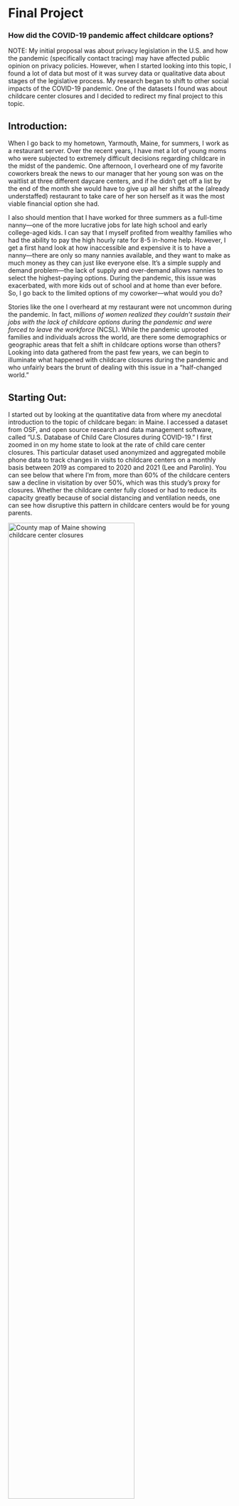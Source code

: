 # Final Project
### How did the COVID-19 pandemic affect childcare options? 

NOTE: My initial proposal was about privacy legislation in the U.S. and how the pandemic (specifically contact tracing) may have affected public opinion on privacy policies. However, when I started looking into this topic, I found a lot of data but most of it was survey data or qualitative data about stages of the legislative process. My research began to shift to other social impacts of the COVID-19 pandemic. One of the datasets I found was about childcare center closures and I decided to redirect my final project to this topic.


## Introduction:

When I go back to my hometown, Yarmouth, Maine, for summers, I work as a restaurant server. Over the recent years, I have met a lot of young moms who were subjected to extremely difficult decisions regarding childcare in the midst of the pandemic. One afternoon, I overheard one of my favorite coworkers break the news to our manager that her young son was on the waitlist at three different daycare centers, and if he didn’t get off a list by the end of the month she would have to give up all her shifts at the (already understaffed) restaurant to take care of her son herself as it was the most viable financial option she had. 

I also should mention that I have worked for three summers as a full-time nanny––one of the more lucrative jobs for late high school and early college-aged kids. I can say that I myself profited from wealthy families who had the ability to pay the high hourly rate for 8-5 in-home help. However, I get a first hand look at how inaccessible and expensive it is to have a nanny––there are only so many nannies available, and they want to make as much money as they can just like everyone else. It’s a simple supply and demand problem––the lack of supply and over-demand allows nannies to select the highest-paying options. During the pandemic, this issue was exacerbated, with more kids out of school and at home than ever before. So, I go back to the limited options of my coworker––what would you do?

Stories like the one I overheard at my restaurant were not uncommon during the pandemic. In fact, *millions of women realized they couldn’t sustain their jobs with the lack of childcare options during the pandemic and were forced to leave the workforce* (NCSL). While the pandemic uprooted families and individuals across the world, are there some demographics or geographic areas that felt a shift in childcare options worse than others? Looking into data gathered from the past few years, we can begin to illuminate what happened with childcare closures during the pandemic and who unfairly bears the brunt of dealing with this issue in a “half-changed world.”

## Starting Out:

I started out by looking at the quantitative data from where my anecdotal introduction to the topic of childcare began: in Maine. I accessed a dataset from OSF, and open source research and data management software, called “U.S. Database of Child Care Closures during COVID-19.” I first zoomed in on my home state to look at the rate of child care center closures. This particular dataset used anonymized and aggregated mobile phone data to track changes in visits to childcare centers on a monthly basis between 2019 as compared to 2020 and 2021 (Lee and Parolin). You can see below that where I’m from, more than 60% of the childcare centers saw a decline in visitation by over 50%, which was this study’s proxy for closures. Whether the childcare center fully closed or had to reduce its capacity greatly because of social distancing and ventilation needs, one can see how disruptive this pattern in childcare centers would be for young parents. 

<img  alt = "County map of Maine showing childcare center closures" src="https://user-images.githubusercontent.com/114178058/206836560-1f2d274a-a133-432f-a1e9-166c808e38d9.png" width=75% height=75%>

## Is this just an issue in Maine? It doesn’t seem that way…

Next, I looked at Lee and Parolin’s data across the entire U.S. to see if this issue was specific to Maine. As can be seen below, a majority of childcare centers across the U.S. saw a mean decrease of between 25-50%––which indicates the probability for a lot of closures across the entire country, not just in one area. 
![us_mean_change_gg](https://user-images.githubusercontent.com/114178058/206836563-eb59cf6e-493d-4934-9860-72b764dc537d.png)
## When did all of these closures begin?
Let's look at a timeline of 2020. 
![closures_by_month_gg](https://user-images.githubusercontent.com/114178058/206836573-c6c14daa-f2b7-466e-8d99-b0a896cdfbd8.png)
From the same dataset, we can look at the timeline of closures. At the beginning of 2020, childcare centers seem to have just about the same amount of traffic as in the previous year. However, unsurprisingly, in March of 2020, centers appear to begin to close. By April, over an astonishing 30% of all childcare centers see less than 50% of the visitation that they did in the previous April. This indicates that around *a third* of all childcare centers have become inaccessible or much less accessible to families in need.
### One of the states we can see with one of the highest mean change rates is California. Let’s take a deeper look at California.
<img  alt = "County map of California showing childcare center closures" src="https://user-images.githubusercontent.com/114178058/206836564-ee1c748f-a293-45f0-98f0-43685582e0b5.png" width=75% height=75%>
<img  alt = "County map of California showing poverty rates" src="https://user-images.githubusercontent.com/114178058/206836635-ae5d5f37-27ea-4ba8-af0b-46c81cc35059.png" width=75% height=75%>
Looking at the overall scale and shading of the California county map, it is apparent that in the majority of California’s counties, 75% of schools were closed or majorly cut their enrollment. Does the closure rate vary in areas that have lower socioeconomic status? We can contemplate this question by giving a look at the second map here that shows the percentage of the total population of each county that lives below the federal poverty line, according to the USDA Economic Research Service (USDA). 
# How much do low-income families have to spend on childcare?
![childcare_cost_gg](https://user-images.githubusercontent.com/114178058/206836579-3f904386-b8d2-4cc9-9045-440028b29ed5.png)
![vax_by_age_gg](https://user-images.githubusercontent.com/114178058/206836582-589557c5-b0cc-41a6-b726-ca4159469b39.png)


Sources Cited:
https://www.ncsl.org/research/education/wake-up-call-for-child-care-as-pandemic-exposes-troubled-system-magazine2022.aspx

OSF
Lee, Emma K., and Zachary Parolin. (2021). “The Care Burden During COVID-19: A National Database of Child Care Closures in the United States.” OSF Preprints. May 14. osf.io/t5d3q.

